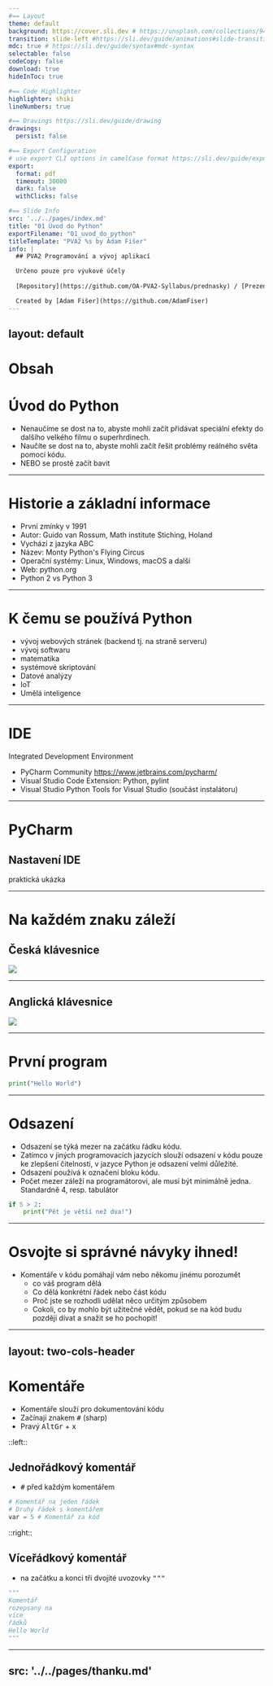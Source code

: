 ```yaml
---
#== Layout
theme: default
background: https://cover.sli.dev # https://unsplash.com/collections/94734566/slidev
transition: slide-left #https://sli.dev/guide/animations#slide-transitions
mdc: true # https://sli.dev/guide/syntax#mdc-syntax
selectable: false
codeCopy: false
download: true
hideInToc: true

#== Code Highlighter
highlighter: shiki
lineNumbers: true

#== Dravings https://sli.dev/guide/drawing
drawings:
  persist: false

#== Export Configuration
# use export CLI options in camelCase format https://sli.dev/guide/exporting.html
export:
  format: pdf
  timeout: 30000
  dark: false
  withClicks: false

#== Slide Info
src: '../../pages/index.md'
title: "01 Úvod do Python"
exportFilename: "01_uvod_do_python"
titleTemplate: "PVA2 %s by Adam Fišer"
info: |
  ## PVA2 Programování a vývoj aplikací

  Určeno pouze pro výukové účely
  
  [Repository](https://github.com/OA-PVA2-Syllabus/prednasky) / [Prezentace](https://oa-pva2-syllabus.github.io/prednasky/)

  Created by [Adam Fišer](https://github.com/AdamFiser)
---
```

layout: default
---

#  Obsah

<Toc :columns="2" minDepth="1" maxDepth="1"></Toc>
---

# Úvod do Python

* Nenaučíme se dost na to, abyste mohli začít přidávat speciální efekty do dalšího velkého filmu o superhrdinech.
* Naučíte se dost na to, abyste mohli začít řešit problémy reálného světa pomocí kódu.
* NEBO se prostě začít bavit


---

# Historie a základní informace

* První zmínky v 1991
* Autor: Guido van Rossum, Math institute Stiching, Holand
* Vychází z jazyka ABC
* Název: Monty Python's Flying Circus
* Operační systémy: Linux, Windows, macOS a další
* Web: python.org
* Python 2 vs Python 3

---

# K čemu se používá Python

* vývoj webových stránek (backend tj. na straně serveru)
* vývoj softwaru
* matematika
* systémové skriptování
* Datové analýzy
* IoT
* Umělá inteligence

---

# IDE
Integrated Development Environment

* PyCharm Community https://www.jetbrains.com/pycharm/
* Visual Studio Code Extension: Python, pylint
* Visual Studio Python Tools for Visual Studio (součást instalátoru)

---

# PyCharm
## Nastavení IDE
praktická ukázka

---

# Na každém znaku záleží
## Česká klávesnice

<img src="/klavesnice_cs.png" />

---

## Anglická klávesnice
<img src="/klavesnice_en.png" />

---

# První program
```python
print("Hello World")
```
---

# Odsazení
* Odsazení se týká mezer na začátku řádku kódu.
* Zatímco v jiných programovacích jazycích slouží odsazení v kódu pouze ke zlepšení čitelnosti, v jazyce Python je odsazení velmi důležité.
* Odsazení používá k označení bloku kódu.
* Počet mezer záleží na programátorovi, ale musí být minimálně jedna. Standardně 4, resp. tabulátor
    
```python
if 5 > 2:
    print("Pět je větší než dva!")
```

---

# Osvojte si správné návyky ihned!

* Komentáře v kódu pomáhají vám nebo někomu jinému porozumět
  * co váš program dělá
  * Co dělá konkrétní řádek nebo část kódu
  * Proč jste se rozhodli udělat něco určitým způsobem
  * Cokoli, co by mohlo být užitečné vědět, pokud se na kód budu později dívat a snažit se ho pochopit!


---
layout: two-cols-header
---

# Komentáře
* Komentáře slouží pro dokumentování kódu
* Začínají znakem <kbd>#</kbd> (sharp)
* Pravý <kbd>AltGr</kbd> + <kbd>x</kbd>

::left::

## Jednořádkový komentář
* <kbd>#</kbd> před každým komentářem

```python
# Komentář na jeden řádek
# Druhý řádek s komentářem
var = 5 # Komentář za kód
```

::right::

## Víceřádkový komentář 
* na začátku a konci tři dvojité uvozovky <kbd>"""</kbd>
```python
"""
Komentář
rozepsaný na
více
řádků
Hello World
"""
```

---
src: '../../pages/thanku.md'
---